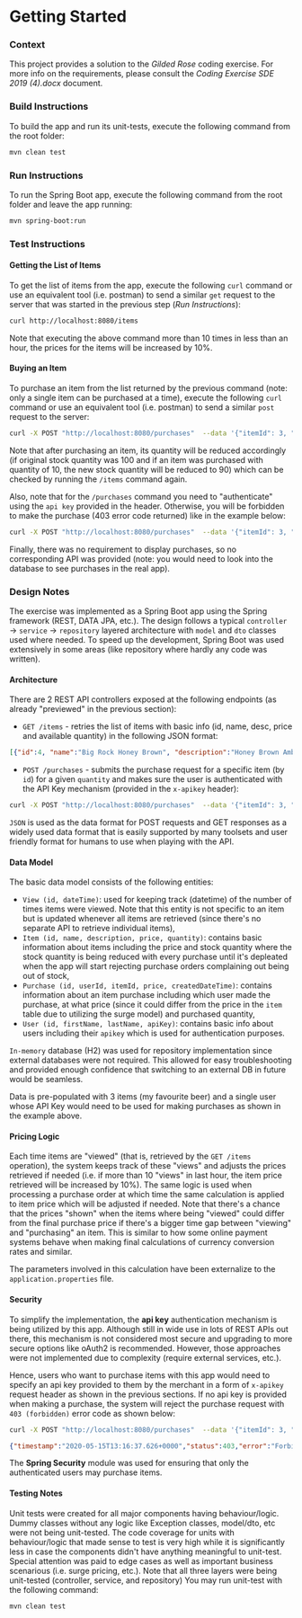 # Getting Started

### Context
This project provides a solution to the _Gilded Rose_ coding exercise. For more info on the requirements, please consult the _Coding Exercise SDE 2019 (4).docx_ document.

### Build Instructions
To build the app and run its unit-tests, execute the following command from the root folder:
```bash
mvn clean test
```

### Run Instructions
To run the Spring Boot app, execute the following command from the root folder and leave the app running:
```bash
mvn spring-boot:run
```

### Test Instructions
#### Getting the List of Items
To get the list of items from the app, execute the following `curl` command or use an equivalent tool (i.e. postman) to send a similar `get` request to the server that was started in the previous step (_Run Instructions_):
```bash
curl http://localhost:8080/items
```
Note that executing the above command more than 10 times in less than an hour, the prices for the items will be increased by 10%. 

#### Buying an Item
To purchase an item from the list returned by the previous command (note: only a single item can be purchased at a time), execute the following `curl` command or use an equivalent tool (i.e. postman) to send a similar `post` request to the server:
```bash
curl -X POST "http://localhost:8080/purchases"  --data '{"itemId": 3, "itemQuantity": 10}' -H "Content-Type: application/json" -H "x-apikey: 5af08d534f904e84803c1942473b453d"
```
Note that after purchasing an item, its quantity will be reduced accordingly (if original stock quantity was 100 and if an item was purchased with quantity of 10, the new stock quantity will be reduced to 90) which can be checked by running the `/items` command again.

Also, note that for the `/purchases` command you need to "authenticate" using the `api key` provided in the header. Otherwise, you will be forbidden to make the purchase (403 error code returned) like in the example below:
```bash
curl -X POST "http://localhost:8080/purchases"  --data '{"itemId": 3, "itemQuantity": 10}' -H "Content-Type: application/json"
```

Finally, there was no requirement to display purchases, so no corresponding API was provided (note: you would need to look into the database to see purchases in the real app).


### Design Notes
The exercise was implemented as a Spring Boot app using the Spring framework (REST, DATA JPA, etc.). The design follows a typical `controller` -> `service` -> `repository` layered architecture with `model` and `dto` classes used where needed. To speed up the development, Spring Boot was used extensively in some areas (like repository where hardly any code was written).


#### Architecture
There are 2 REST API controllers exposed at the following endpoints (as already "previewed" in the previous section):
- `GET /items` - retries the list of items with basic info (id, name, desc, price and available quantity) in the following JSON format:
```json
[{"id":4, "name":"Big Rock Honey Brown", "description":"Honey Brown Amber Lager", "price":8, "quantity":100}]
```

- `POST /purchases` - submits the purchase request for a specific item (by `id`) for a given `quantity` and makes sure the user is authenticated with the API Key mechanism (provided in the `x-apikey` header):
```bash
curl -X POST "http://localhost:8080/purchases"  --data '{"itemId": 3, "itemQuantity": 10}' -H "Content-Type: application/json" -H "x-apikey: 5af08d534f904e84803c1942473b453d"
```

`JSON` is used as the data format for POST requests and GET responses as a widely used data format that is easily supported by many toolsets and user friendly format for humans to use when playing with the API.  

#### Data Model
The basic data model consists of the following entities:
- `View (id, dateTime)`: used for keeping track (datetime) of the number of times items were viewed. Note that this entity is not specific to an item but is updated whenever all items are retrieved (since there's no separate API to retrieve individual items),
- `Item (id, name, description, price, quantity)`: contains basic information about items including the price and stock quantity where the stock quantity is being reduced with every purchase until it's depleated when the app will start rejecting purchase orders complaining out being out of stock,
- `Purchase (id, userId, itemId, price, createdDateTime)`: contains information about an item purchase including which user made the purchase, at what price (since it could differ from the price in the `item` table due to utilizing the surge model) and purchased quantity,
- `User (id, firstName, lastName, apiKey)`: contains basic info about users including their `apikey` which is used for authentication purposes.

`In-memory` database (H2) was used for repository implementation since external databases were not required. This allowed for easy troubleshooting and provided enough confidence that switching to an external DB in future would be seamless.

Data is pre-populated with 3 items (my favourite beer) and a single user whose API Key would need to be used for making purchases as shown in the example above. 
  


#### Pricing Logic
Each time items are "viewed" (that is, retrieved by the `GET /items` operation), the system keeps track of these "views" and adjusts the prices retrieved if needed (i.e. if more than 10 "views" in last hour, the item price retrieved will be increased by 10%). The same logic is used when processing a purchase order at which time the same calculation is applied to item price which will be adjusted if needed. Note that there's a chance that the prices "shown" when the items where being "viewed" could differ from the final purchase price if there's a bigger time gap between "viewing" and "purchasing" an item. This is similar to how some online payment systems behave when making final calculations of currency conversion rates and similar.

The parameters involved in this calculation have been externalize to the `application.properties` file.


#### Security
To simplify the implementation, the __api key__ authentication mechanism is being utilized by this app. Although still in wide use in lots of REST APIs out there, this mechanism is not considered most secure and upgrading to more secure options like oAuth2 is recommended. However, those approaches were not implemented due to complexity (require external services, etc.). 

Hence, users who want to purchase items with this app would need to specify an api key provided to them by the merchant in a form of `x-apikey` request header as shown in the previous sections. If no api key is provided when making a purchase, the system will reject the purchase request with `403 (forbidden)` error code as shown below:
```bash
curl -X POST "http://localhost:8080/purchases"  --data '{"itemId": 3, "itemQuantity": 10}' -H "Content-Type: application/json"
```
```json
{"timestamp":"2020-05-15T13:16:37.626+0000","status":403,"error":"Forbidden","message":"Access Denied","path":"/purchases"}
```

The __Spring Security__ module was used for ensuring that only the authenticated users may purchase items. 

#### Testing Notes
Unit tests were created for all major components having behaviour/logic. Dummy classes without any logic like Exception classes, model/dto, etc were not being unit-tested. The code coverage for units with behaviour/logic that made sense to test is very high while it is significantly less in case the components didn't have anything meaningful to unit-test. Special attention was paid to edge cases as well as important business scenarious (i.e. surge pricing, etc.). Note that all three layers were being unit-tested (controller, service, and repository) You may run unit-test with the following command:
```bash
mvn clean test
```
